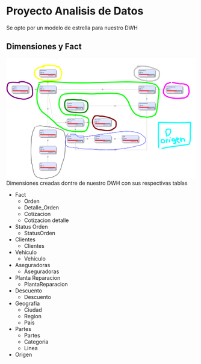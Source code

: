 # Proyecto Analisis de Datos
Se opto por un modelo de estrella para nuestro DWH


## Dimensiones y Fact
![Diagrama de Dimensiones](/utils/Dimensiones.png)
Dimensiones creadas dontre de nuestro DWH con sus respectivas tablas
* Fact
  * Orden
  * Detalle_Orden
  * Cotizacion
  * Cotizacion detalle
* Status Orden
  * StatusOrden
* Clientes
  * Clientes
* Vehiculo
  * Vehiculo
* Aseguradoras
  * Aseguradoras
* Planta Reparacion
  * PlantaReparacion
* Descuento
  * Descuento
* Geografia
  * Ciudad
  * Region
  * Pais
* Partes
  * Partes
  * Categoria
  * Linea
* Origen